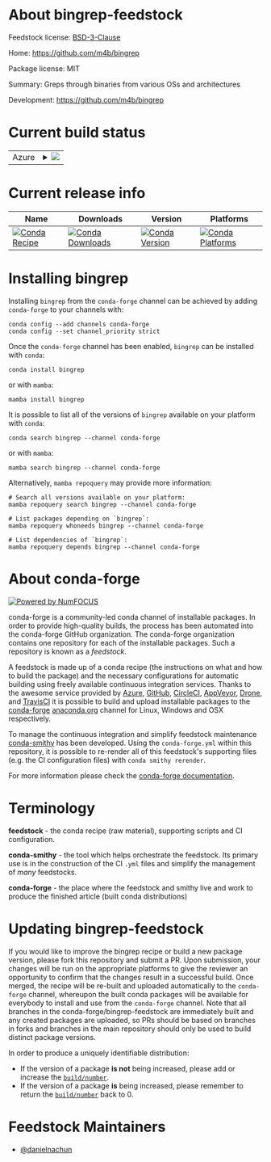 About bingrep-feedstock
=======================

Feedstock license: [BSD-3-Clause](https://github.com/conda-forge/bingrep-feedstock/blob/main/LICENSE.txt)

Home: https://github.com/m4b/bingrep

Package license: MIT

Summary: Greps through binaries from various OSs and architectures

Development: https://github.com/m4b/bingrep

Current build status
====================


<table>
    
  <tr>
    <td>Azure</td>
    <td>
      <details>
        <summary>
          <a href="https://dev.azure.com/conda-forge/feedstock-builds/_build/latest?definitionId=22964&branchName=main">
            <img src="https://dev.azure.com/conda-forge/feedstock-builds/_apis/build/status/bingrep-feedstock?branchName=main">
          </a>
        </summary>
        <table>
          <thead><tr><th>Variant</th><th>Status</th></tr></thead>
          <tbody><tr>
              <td>linux_64</td>
              <td>
                <a href="https://dev.azure.com/conda-forge/feedstock-builds/_build/latest?definitionId=22964&branchName=main">
                  <img src="https://dev.azure.com/conda-forge/feedstock-builds/_apis/build/status/bingrep-feedstock?branchName=main&jobName=linux&configuration=linux%20linux_64_" alt="variant">
                </a>
              </td>
            </tr><tr>
              <td>linux_aarch64</td>
              <td>
                <a href="https://dev.azure.com/conda-forge/feedstock-builds/_build/latest?definitionId=22964&branchName=main">
                  <img src="https://dev.azure.com/conda-forge/feedstock-builds/_apis/build/status/bingrep-feedstock?branchName=main&jobName=linux&configuration=linux%20linux_aarch64_" alt="variant">
                </a>
              </td>
            </tr><tr>
              <td>linux_ppc64le</td>
              <td>
                <a href="https://dev.azure.com/conda-forge/feedstock-builds/_build/latest?definitionId=22964&branchName=main">
                  <img src="https://dev.azure.com/conda-forge/feedstock-builds/_apis/build/status/bingrep-feedstock?branchName=main&jobName=linux&configuration=linux%20linux_ppc64le_" alt="variant">
                </a>
              </td>
            </tr><tr>
              <td>osx_64</td>
              <td>
                <a href="https://dev.azure.com/conda-forge/feedstock-builds/_build/latest?definitionId=22964&branchName=main">
                  <img src="https://dev.azure.com/conda-forge/feedstock-builds/_apis/build/status/bingrep-feedstock?branchName=main&jobName=osx&configuration=osx%20osx_64_" alt="variant">
                </a>
              </td>
            </tr><tr>
              <td>osx_arm64</td>
              <td>
                <a href="https://dev.azure.com/conda-forge/feedstock-builds/_build/latest?definitionId=22964&branchName=main">
                  <img src="https://dev.azure.com/conda-forge/feedstock-builds/_apis/build/status/bingrep-feedstock?branchName=main&jobName=osx&configuration=osx%20osx_arm64_" alt="variant">
                </a>
              </td>
            </tr><tr>
              <td>win_64</td>
              <td>
                <a href="https://dev.azure.com/conda-forge/feedstock-builds/_build/latest?definitionId=22964&branchName=main">
                  <img src="https://dev.azure.com/conda-forge/feedstock-builds/_apis/build/status/bingrep-feedstock?branchName=main&jobName=win&configuration=win%20win_64_" alt="variant">
                </a>
              </td>
            </tr>
          </tbody>
        </table>
      </details>
    </td>
  </tr>
</table>

Current release info
====================

| Name | Downloads | Version | Platforms |
| --- | --- | --- | --- |
| [![Conda Recipe](https://img.shields.io/badge/recipe-bingrep-green.svg)](https://anaconda.org/conda-forge/bingrep) | [![Conda Downloads](https://img.shields.io/conda/dn/conda-forge/bingrep.svg)](https://anaconda.org/conda-forge/bingrep) | [![Conda Version](https://img.shields.io/conda/vn/conda-forge/bingrep.svg)](https://anaconda.org/conda-forge/bingrep) | [![Conda Platforms](https://img.shields.io/conda/pn/conda-forge/bingrep.svg)](https://anaconda.org/conda-forge/bingrep) |

Installing bingrep
==================

Installing `bingrep` from the `conda-forge` channel can be achieved by adding `conda-forge` to your channels with:

```
conda config --add channels conda-forge
conda config --set channel_priority strict
```

Once the `conda-forge` channel has been enabled, `bingrep` can be installed with `conda`:

```
conda install bingrep
```

or with `mamba`:

```
mamba install bingrep
```

It is possible to list all of the versions of `bingrep` available on your platform with `conda`:

```
conda search bingrep --channel conda-forge
```

or with `mamba`:

```
mamba search bingrep --channel conda-forge
```

Alternatively, `mamba repoquery` may provide more information:

```
# Search all versions available on your platform:
mamba repoquery search bingrep --channel conda-forge

# List packages depending on `bingrep`:
mamba repoquery whoneeds bingrep --channel conda-forge

# List dependencies of `bingrep`:
mamba repoquery depends bingrep --channel conda-forge
```


About conda-forge
=================

[![Powered by
NumFOCUS](https://img.shields.io/badge/powered%20by-NumFOCUS-orange.svg?style=flat&colorA=E1523D&colorB=007D8A)](https://numfocus.org)

conda-forge is a community-led conda channel of installable packages.
In order to provide high-quality builds, the process has been automated into the
conda-forge GitHub organization. The conda-forge organization contains one repository
for each of the installable packages. Such a repository is known as a *feedstock*.

A feedstock is made up of a conda recipe (the instructions on what and how to build
the package) and the necessary configurations for automatic building using freely
available continuous integration services. Thanks to the awesome service provided by
[Azure](https://azure.microsoft.com/en-us/services/devops/), [GitHub](https://github.com/),
[CircleCI](https://circleci.com/), [AppVeyor](https://www.appveyor.com/),
[Drone](https://cloud.drone.io/welcome), and [TravisCI](https://travis-ci.com/)
it is possible to build and upload installable packages to the
[conda-forge](https://anaconda.org/conda-forge) [anaconda.org](https://anaconda.org/)
channel for Linux, Windows and OSX respectively.

To manage the continuous integration and simplify feedstock maintenance
[conda-smithy](https://github.com/conda-forge/conda-smithy) has been developed.
Using the ``conda-forge.yml`` within this repository, it is possible to re-render all of
this feedstock's supporting files (e.g. the CI configuration files) with ``conda smithy rerender``.

For more information please check the [conda-forge documentation](https://conda-forge.org/docs/).

Terminology
===========

**feedstock** - the conda recipe (raw material), supporting scripts and CI configuration.

**conda-smithy** - the tool which helps orchestrate the feedstock.
                   Its primary use is in the construction of the CI ``.yml`` files
                   and simplify the management of *many* feedstocks.

**conda-forge** - the place where the feedstock and smithy live and work to
                  produce the finished article (built conda distributions)


Updating bingrep-feedstock
==========================

If you would like to improve the bingrep recipe or build a new
package version, please fork this repository and submit a PR. Upon submission,
your changes will be run on the appropriate platforms to give the reviewer an
opportunity to confirm that the changes result in a successful build. Once
merged, the recipe will be re-built and uploaded automatically to the
`conda-forge` channel, whereupon the built conda packages will be available for
everybody to install and use from the `conda-forge` channel.
Note that all branches in the conda-forge/bingrep-feedstock are
immediately built and any created packages are uploaded, so PRs should be based
on branches in forks and branches in the main repository should only be used to
build distinct package versions.

In order to produce a uniquely identifiable distribution:
 * If the version of a package **is not** being increased, please add or increase
   the [``build/number``](https://docs.conda.io/projects/conda-build/en/latest/resources/define-metadata.html#build-number-and-string).
 * If the version of a package **is** being increased, please remember to return
   the [``build/number``](https://docs.conda.io/projects/conda-build/en/latest/resources/define-metadata.html#build-number-and-string)
   back to 0.

Feedstock Maintainers
=====================

* [@danielnachun](https://github.com/danielnachun/)


